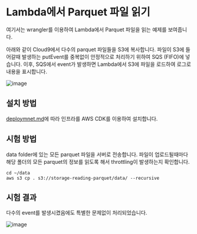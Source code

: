 # Lambda에서 Parquet 파일 읽기

여기서는 wrangler를 이용하여 Lambda에서 Parquet 파일을 읽는 예제를 보여줍니다.

아래와 같이 Cloud9에서 다수의 parquet 파일들을 S3에 복사합니다. 파일이 S3에 들어갈때 발생하는 putEvent를 중복없이 안정적으로 처리하기 위하여 SQS (FIFO)에 넣습니다. 이후, SQS에서 event가 발생하면 Lambda에서 S3에 파일을 로드하여 로그로 내용을 표시합니다.

![image](https://github.com/kyopark2014/reading-parquet-in-lambda/assets/52392004/4ede335f-5d0f-4208-910e-be024c154ac7)

## 설치 방법

[deploymnet.md](https://github.com/kyopark2014/reading-parquet-in-lambda/blob/main/deploymnet.md)에 따라 인프라를 AWS CDK를 이용하여 설치합니다.



## 시험 방법


data folder에 있는 모든 parquet 파일을 서버로 전송합니다. 파일이 업로드될때마다 해당 폴더의 모든 parquet의 정보를 읽도록 해서 throttling이 발생하는지 확인합니다.

```text
cd ~/data
aws s3 cp . s3://storage-reading-parquet/data/ --recursive
```

## 시험 결과

다수의 event를 발생시켰음에도 특별한 문제없이 처리되었습니다.

![image](https://github.com/kyopark2014/reading-parquet-in-lambda/assets/52392004/35e4194a-042a-4c34-96cd-40500ccfd13a)
